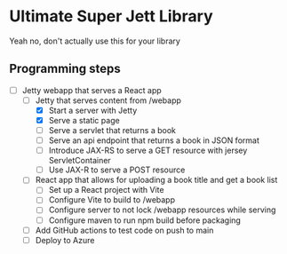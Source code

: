 # Ultimate Super Jett Library
Yeah no, don't actually use this for your library

## Programming steps
- [ ] Jetty webapp that serves a React app
  - [ ] Jetty that serves content from /webapp
    - [x] Start a server with Jetty
    - [x] Serve a static page
    - [ ] Serve a servlet that returns a book
    - [ ] Serve an api endpoint that returns a book in JSON format
    - [ ] Introduce JAX-RS to serve a GET resource with jersey ServletContainer
    - [ ] Use JAX-R to serve a POST resource
  - [ ] React app that allows for uploading a book title and get a book list
    - [ ] Set up a React project with Vite
    - [ ] Configure Vite to build to /webapp
    - [ ] Configure server to not lock /webapp resources while serving
    - [ ] Configure maven to run npm build before packaging
  - [ ] Add GitHub actions to test code on push to main
  - [ ] Deploy to Azure